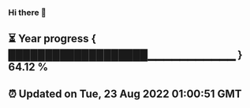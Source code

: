 ### Hi there 👋
⏳ Year progress { ███████████████████▁▁▁▁▁▁▁▁▁▁▁ } 64.12 %
---
⏰ Updated on Tue, 23 Aug 2022 01:00:51 GMT
---
